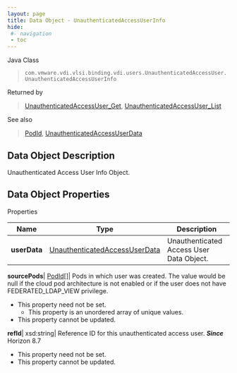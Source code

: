```yaml
---
layout: page
title: Data Object - UnauthenticatedAccessUserInfo
hide:
 #- navigation
 - toc
---
```






Java Class  
> `com.vmware.vdi.vlsi.binding.vdi.users.UnauthenticatedAccessUser.UnauthenticatedAccessUserInfo`

Returned by  
> [UnauthenticatedAccessUser_Get](vdi.users.UnauthenticatedAccessUser.md#get), [UnauthenticatedAccessUser_List](vdi.users.UnauthenticatedAccessUser.md#list)

See also  
> [PodId](vdi.entity.PodId.md), [UnauthenticatedAccessUserData](vdi.users.UnauthenticatedAccessUser.UnauthenticatedAccessUserData.md)


## Data Object Description 

Unauthenticated Access User Info Object. 

## Data Object Properties

Properties

Name |  Type |  Description   
---|---|---  
**userData**| [UnauthenticatedAccessUserData](vdi.users.UnauthenticatedAccessUser.UnauthenticatedAccessUserData.md)|  Unauthenticated Access User Data Object.   
  
**sourcePods**| [PodId[]](vdi.entity.PodId.md)|  Pods in which user was created. The value would be null if the cloud pod architecture is not enabled or if the user does not have FEDERATED_LDAP_VIEW privilege.   


* This property need not be set.
  * This property is an unordered array of unique values.
* This property cannot be updated.

  
**refId**|  xsd:string|  Reference ID for this unauthenticated access user.  **_Since_** Horizon 8.7  


* This property need not be set.
* This property cannot be updated.

  
  
  
 
  
  
